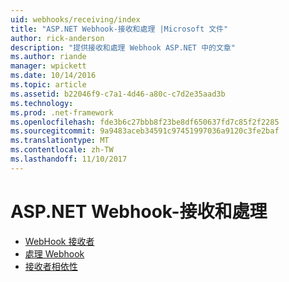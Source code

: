 ```yaml
---
uid: webhooks/receiving/index
title: "ASP.NET Webhook-接收和處理 |Microsoft 文件"
author: rick-anderson
description: "提供接收和處理 Webhook ASP.NET 中的文章"
ms.author: riande
manager: wpickett
ms.date: 10/14/2016
ms.topic: article
ms.assetid: b22046f9-c7a1-4d46-a80c-c7d2e35aad3b
ms.technology: 
ms.prod: .net-framework
ms.openlocfilehash: fde3b6c27bbb8f23be8df650637fd7c85f2f2285
ms.sourcegitcommit: 9a9483aceb34591c97451997036a9120c3fe2baf
ms.translationtype: MT
ms.contentlocale: zh-TW
ms.lasthandoff: 11/10/2017
---
```

# <a name="aspnet-webhooks---receiving-and-processing"></a>ASP.NET Webhook-接收和處理

* [WebHook 接收者](receivers.md)
* [處理 Webhook](handlers.md)
* [接收者相依性](dependencies.md)
